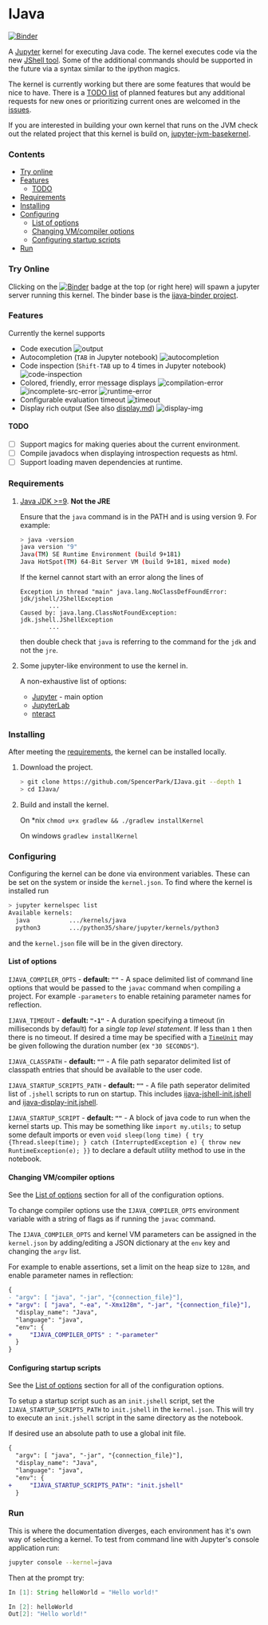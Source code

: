 # IJava

[![Binder](https://mybinder.org/badge.svg)](https://mybinder.org/v2/gh/SpencerPark/ijava-binder/master?filepath=%2Fhome%2Fjovyan%2FHelloWorld.ipynb)

A [Jupyter](http://jupyter.org/) kernel for executing Java code. The kernel executes code via the new [JShell tool](https://docs.oracle.com/javase/9/jshell/introduction-jshell.htm). Some of the additional commands should be supported in the future via a syntax similar to the ipython magics.

The kernel is currently working but there are some features that would be nice to have. There is a [TODO list](#todo) of planned features but any additional requests for new ones or prioritizing current ones are welcomed in the [issues](https://github.com/SpencerPark/IJava/issues).

If you are interested in building your own kernel that runs on the JVM check out the related project that this kernel is build on, [jupyter-jvm-basekernel](https://github.com/SpencerPark/jupyter-jvm-basekernel).

### Contents

*   [Try online](#try-online)
*   [Features](#features)
    *   [TODO](#todo)
*   [Requirements](#requirements)
*   [Installing](#installing)
*   [Configuring](#configuring)
    *   [List of options](#list-of-options)
    *   [Changing VM/compiler options](#changing-vmcompiler-options)
    *   [Configuring startup scripts](#configuring-startup-scripts)
*   [Run](#run)

### Try Online

Clicking on the [![Binder](https://mybinder.org/badge.svg)](https://mybinder.org/v2/gh/SpencerPark/ijava-binder/master?filepath=%2Fhome%2Fjovyan%2FHelloWorld.ipynb) badge at the top (or right here) will spawn a jupyter server running this kernel. The binder base is the [ijava-binder project](https://github.com/SpencerPark/ijava-binder).

### Features

Currently the kernel supports

*   Code execution
    ![output](docs/img/output.png)
*   Autocompletion (`TAB` in Jupyter notebook)
    ![autocompletion](docs/img/autocompletion.png)
*   Code inspection (`Shift-TAB` up to 4 times in Jupyter notebook)
    ![code-inspection](docs/img/code-inspection.png)
*   Colored, friendly, error message displays
    ![compilation-error](docs/img/compilation-error.png)
    ![incomplete-src-error](docs/img/incomplete-src-error.png)
    ![runtime-error](docs/img/runtime-error.png)
*   Configurable evaluation timeout
    ![timeout](docs/img/timeout.png)
*   Display rich output (See also [display.md](docs/display.md))
    ![display-img](docs/img/display-img.png)

#### TODO

- [ ] Support magics for making queries about the current environment.
- [ ] Compile javadocs when displaying introspection requests as html.
- [ ] Support loading maven dependencies at runtime.

### Requirements

1.  [Java JDK >=9](http://www.oracle.com/technetwork/java/javase/downloads/index.html). **Not the JRE**

    Ensure that the `java` command is in the PATH and is using version 9. For example:
    ```bash
    > java -version
    java version "9"
    Java(TM) SE Runtime Environment (build 9+181)
    Java HotSpot(TM) 64-Bit Server VM (build 9+181, mixed mode)
    ```

    If the kernel cannot start with an error along the lines of
    ```text
    Exception in thread "main" java.lang.NoClassDefFoundError: jdk/jshell/JShellException
            ...
    Caused by: java.lang.ClassNotFoundException: jdk.jshell.JShellException
            ...
    ```
    then double check that `java` is referring to the command for the `jdk` and not the `jre`.
    
2.  Some jupyter-like environment to use the kernel in.

    A non-exhaustive list of options:

    *   [Jupyter](http://jupyter.org/install) - main option
    *   [JupyterLab](http://jupyterlab.readthedocs.io/en/stable/getting_started/installation.html)
    *   [nteract](https://nteract.io/desktop)
        
### Installing

After meeting the [requirements](#requirements), the kernel can be installed locally.

1.  Download the project.
    ```bash
    > git clone https://github.com/SpencerPark/IJava.git --depth 1
    > cd IJava/
    ```
2.  Build and install the kernel.
    
    On *nix `chmod u+x gradlew && ./gradlew installKernel`
        
    On windows `gradlew installKernel`

### Configuring

Configuring the kernel can be done via environment variables. These can be set on the system or inside the `kernel.json`. To find where the kernel is installed run

```bash
> jupyter kernelspec list
Available kernels:
  java           .../kernels/java
  python3        .../python35/share/jupyter/kernels/python3
```

and the `kernel.json` file will be in the given directory.

#### List of options

`IJAVA_COMPILER_OPTS` - **default: `""`** - A space delimited list of command line options that would be passed to the `javac` command when compiling a project. For example `-parameters` to enable retaining parameter names for reflection.

`IJAVA_TIMEOUT` - **default: `"-1"`** - A duration specifying a timeout (in milliseconds by default) for a _single top level statement_. If less than `1` then there is no timeout. If desired a time may be specified with a [`TimeUnit`](https://docs.oracle.com/javase/9/docs/api/java/util/concurrent/TimeUnit.html) may be given following the duration number (ex `"30 SECONDS"`).

`IJAVA_CLASSPATH` - **default: `""`** - A file path separator delimited list of classpath entries that should be available to the user code.

`IJAVA_STARTUP_SCRIPTS_PATH` - **default: `""`** - A file path seperator delimited list of `.jshell` scripts to run on startup. This includes [ijava-jshell-init.jshell](src/main/resources/ijava-jshell-init.jshell) and [ijava-display-init.jshell](src/main/resources/ijava-display-init.jshell).

`IJAVA_STARTUP_SCRIPT` - **default: `""`** - A block of java code to run when the kernel starts up. This may be something like `import my.utils;` to setup some default imports or even `void sleep(long time) { try {Thread.sleep(time); } catch (InterruptedException e) { throw new RuntimeException(e); }}` to declare a default utility method to use in the notebook.

#### Changing VM/compiler options

See the [List of options](#list-of-options) section for all of the configuration options.

To change compiler options use the `IJAVA_COMPILER_OPTS` environment variable with a string of flags as if running the `javac` command.

The `IJAVA_COMPILER_OPTS` and kernel VM parameters can be assigned in the `kernel.json` by adding/editing a JSON dictionary at the `env` key and changing the `argv` list.

For example to enable assertions, set a limit on the heap size to `128m`, and enable parameter names in reflection:

```diff
{
- "argv": [ "java", "-jar", "{connection_file}"],
+ "argv": [ "java", "-ea", "-Xmx128m", "-jar", "{connection_file}"],
  "display_name": "Java",
  "language": "java",
  "env": {
+     "IJAVA_COMPILER_OPTS" : "-parameter"
  }
}
```

#### Configuring startup scripts

See the [List of options](#list-of-options) section for all of the configuration options.

To setup a startup script such as an `init.jshell` script, set the `IJAVA_STARTUP_SCRIPTS_PATH` to `init.jshell` in the `kernel.json`. This will try to execute an `init.jshell` script in the same directory as the notebook.

If desired use an absolute path to use a global init file.

```diff
{
  "argv": [ "java", "-jar", "{connection_file}"],
  "display_name": "Java",
  "language": "java",
  "env": {
+     "IJAVA_STARTUP_SCRIPTS_PATH": "init.jshell"
  }
```

### Run

This is where the documentation diverges, each environment has it's own way of selecting a kernel. To test from command line with Jupyter's console application run:

```bash
jupyter console --kernel=java
```

Then at the prompt try:
```java
In [1]: String helloWorld = "Hello world!"

In [2]: helloWorld
Out[2]: "Hello world!"
```
